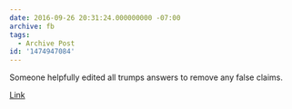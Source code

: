 ```yaml
---
date: 2016-09-26 20:31:24.000000000 -07:00
archive: fb
tags: 
  - Archive Post
id: '1474947084'
---
```


Someone helpfully edited all trumps answers to remove any false claims. 

[Link](https://mobile.twitter.com/TrumpSniff/status/780605977112424448/video/1)
